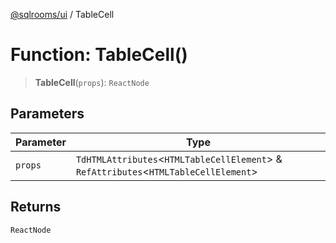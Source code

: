 [@sqlrooms/ui](../index.md) / TableCell

# Function: TableCell()

> **TableCell**(`props`): `ReactNode`

## Parameters

| Parameter | Type |
| ------ | ------ |
| `props` | `TdHTMLAttributes`\<`HTMLTableCellElement`\> & `RefAttributes`\<`HTMLTableCellElement`\> |

## Returns

`ReactNode`
